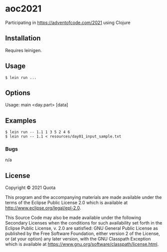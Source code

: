 # aoc2021

Participating in https://adventofcode.com/2021 using Clojure

## Installation

Requires leinigen.

## Usage

    $ lein run ...

## Options

Usage: main <day.part> [data]

## Examples

    $ lein run -- 1.1 1 3 5 2 4 6
    $ lein run -- 1.1 < resources/day01_input_sample.txt

### Bugs

n/a

## License

Copyright © 2021 Quota

This program and the accompanying materials are made available under the
terms of the Eclipse Public License 2.0 which is available at
http://www.eclipse.org/legal/epl-2.0.

This Source Code may also be made available under the following Secondary
Licenses when the conditions for such availability set forth in the Eclipse
Public License, v. 2.0 are satisfied: GNU General Public License as published by
the Free Software Foundation, either version 2 of the License, or (at your
option) any later version, with the GNU Classpath Exception which is available
at https://www.gnu.org/software/classpath/license.html.
